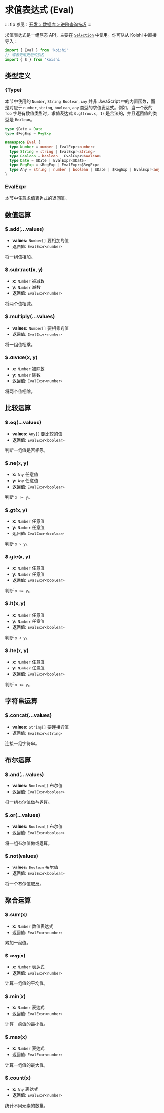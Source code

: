 # 求值表达式 (Eval)

::: tip
参见：[开发 > 数据库 > 进阶查询技巧](../../guide/database/selection.md)
:::

求值表达式是一组静态 API，主要在 [`Selection`](./selection.md) 中使用。你可以从 Koishi 中直接导入：

```ts
import { Eval } from 'koishi'
// 或者使用更短的别名
import { $ } from 'koishi'
```

## 类型定义

### \{Type\}

本节中使用的 `Number`, `String`, `Boolean`, `Any` 并非 JavaScript 中的内置函数，而是对应于 `number`, `string`, `boolean`, `any` 类型的求值表达式。例如，当一个表的 `foo` 字段有数值类型时，求值表达式 `$.gt(row.x, 1)` 是合法的，并且返回值的类型是 `Boolean`。

```ts
type $Date = Date
type $RegExp = RegExp

namespace Eval {
  type Number = number | EvalExpr<number>
  type String = string | EvalExpr<string>
  type Boolean = boolean | EvalExpr<boolean>
  type Date = $Date | EvalExpr<$Date>
  type RegExp = $RegExp | EvalExpr<$RegExp>
  type Any = string | number | boolean | $Date | $RegExp | EvalExpr<any>
}
```

### EvalExpr

本节中任意求值表达式的返回值。

## 数值运算

### $.add(...values)

- **values:** `Number[]` 要相加的值
- 返回值: `EvalExpr<number>`

将一组值相加。

### $.subtract(x, y)

- **x:** `Number` 被减数
- **y:** `Number` 减数
- 返回值: `EvalExpr<number>`

将两个值相减。

### $.multiply(...values)

- **values:** `Number[]` 要相乘的值
- 返回值: `EvalExpr<number>`

将一组值相乘。

### $.divide(x, y)

- **x:** `Number` 被除数
- **y:** `Number` 除数
- 返回值: `EvalExpr<number>`

将两个值相除。

## 比较运算

### $.eq(...values)

- **values:** `Any[]` 要比较的值
- 返回值: `EvalExpr<boolean>`

判断一组值是否相等。

### $.ne(x, y)

- **x:** `Any` 任意值
- **y:** `Any` 任意值
- 返回值: `EvalExpr<boolean>`

判断 `x != y`。

### $.gt(x, y)

- **x:** `Number` 任意值
- **y:** `Number` 任意值
- 返回值: `EvalExpr<boolean>`

判断 `x > y`。

### $.gte(x, y)

- **x:** `Number` 任意值
- **y:** `Number` 任意值
- 返回值: `EvalExpr<boolean>`

判断 `x >= y`。

### $.lt(x, y)

- **x:** `Number` 任意值
- **y:** `Number` 任意值
- 返回值: `EvalExpr<boolean>`

判断 `x < y`。

### $.lte(x, y)

- **x:** `Number` 任意值
- **y:** `Number` 任意值
- 返回值: `EvalExpr<boolean>`

判断 `x <= y`。

## 字符串运算

### $.concat(...values)

- **values:** `String[]` 要连接的值
- 返回值: `EvalExpr<string>`

连接一组字符串。

## 布尔运算

### $.and(...values)

- **values:** `Boolean[]` 布尔值
- 返回值: `EvalExpr<boolean>`

将一组布尔值做与运算。

### $.or(...values)

- **values:** `Boolean[]` 布尔值
- 返回值: `EvalExpr<boolean>`

将一组布尔值做或运算。

### $.not(values)

- **values:** `Boolean` 布尔值
- 返回值: `EvalExpr<boolean>`

将一个布尔值取反。

## 聚合运算

### $.sum(x)

- **x:** `Number` 数值表达式
- 返回值: `EvalExpr<number>`

累加一组值。

### $.avg(x)

- **x:** `Number` 表达式
- 返回值: `EvalExpr<number>`

计算一组值的平均值。

### $.min(x)

- **x:** `Number` 表达式
- 返回值: `EvalExpr<number>`

计算一组值的最小值。

### $.max(x)

- **x:** `Number` 表达式
- 返回值: `EvalExpr<number>`

计算一组值的最大值。

### $.count(x)

- **x:** `Any` 表达式
- 返回值: `EvalExpr<number>`

统计不同元素的数量。
